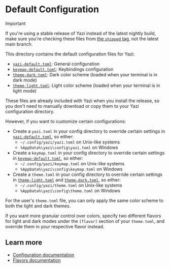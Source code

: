 # Default Configuration

> [!IMPORTANT]
> If you're using a stable release of Yazi instead of the latest nightly build, make sure you're checking these files from [the `shipped` tag][shipped], not the latest main branch.

This directory contains the default configuration files for Yazi:

- [`yazi-default.toml`][yazi-default]: General configuration
- [`keymap-default.toml`][keymap-default]: Keybindings configuration
- [`theme-dark.toml`][theme-dark]: Dark color scheme (loaded when your terminal is in dark mode)
- [`theme-light.toml`][theme-light]: Light color scheme (loaded when your terminal is in light mode)

These files are already included with Yazi when you install the release, so you don't need to manually download or copy them to your Yazi configuration directory.

However, if you want to customize certain configurations:

- Create a `yazi.toml` in your config directory to override certain settings in [`yazi-default.toml`][yazi-default], so either:
  - `~/.config/yazi/yazi.toml` on Unix-like systems
  - `%AppData%\yazi\config\yazi.toml` on Windows
- Create a `keymap.toml` in your config directory to override certain settings in [`keymap-default.toml`][keymap-default], so either:
  - `~/.config/yazi/keymap.toml` on Unix-like systems
  - `%AppData%\yazi\config\keymap.toml` on Windows
- Create a `theme.toml` in your config directory to override certain settings in [`theme-light.toml`][theme-light] and [`theme-dark.toml`][theme-dark], so either:
  - `~/.config/yazi/theme.toml` on Unix-like systems
  - `%AppData%\yazi\config\theme.toml` on Windows

For the user's `theme.toml` file, you can only apply the same color scheme to both the light and dark themes.

If you want more granular control over colors, specify two different flavors for light and dark modes under the `[flavor]` section of your `theme.toml`, and override them in your respective flavor instead.

[shipped]: https://github.com/sxyazi/yazi/tree/shipped
[yazi-default]: yazi-default.toml
[keymap-default]: keymap-default.toml
[theme-dark]: theme-dark.toml
[theme-light]: theme-light.toml

## Learn more

- [Configuration documentation](https://yazi-rs.github.io/docs/configuration/overview)
- [Flavors documentation](https://yazi-rs.github.io/docs/flavors/overview)
